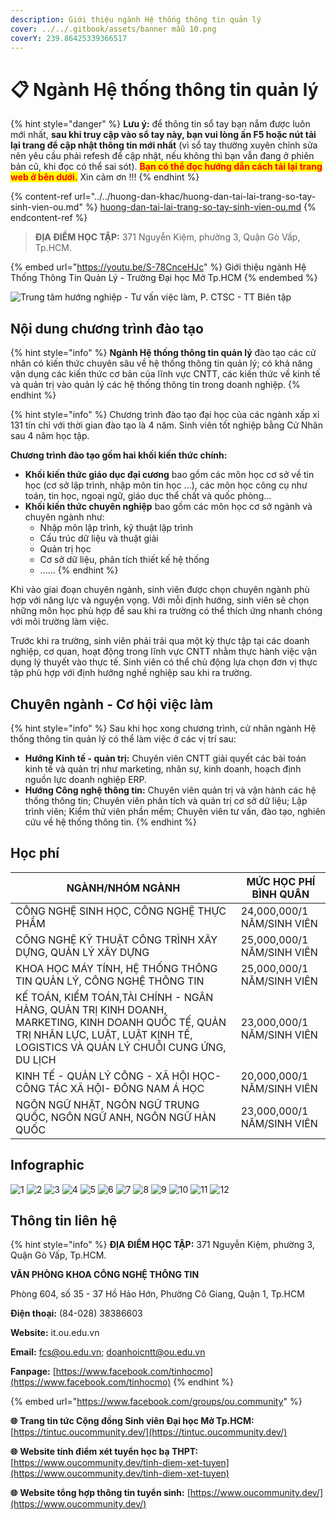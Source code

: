```yaml
---
description: Giới thiệu ngành Hệ thống thông tin quản lý
cover: ../../.gitbook/assets/banner mẫu 10.png
coverY: 239.86425339366517
---
```


# 📋 Ngành Hệ thống thông tin quản lý

{% hint style="danger" %}
**Lưu ý:** để thông tin sổ tay bạn nắm được luôn mới nhất, **sau khi truy cập vào sổ tay này, bạn vui lòng ấn F5 hoặc nút tải lại trang để cập nhật thông tin mới nhất** (vì sổ tay thường xuyên chỉnh sửa nên yêu cầu phải refesh để cập nhật, nếu không thì bạn vẫn đang ở phiên bản cũ, khi đọc có thể sai sót). <mark style="color:red;">**Bạn có thể đọc hướng dẫn cách tải lại trang web ở bên dưới.**</mark> Xin cảm ơn !!!
{% endhint %}

{% content-ref url="../../huong-dan-khac/huong-dan-tai-lai-trang-so-tay-sinh-vien-ou.md" %}
[huong-dan-tai-lai-trang-so-tay-sinh-vien-ou.md](../../huong-dan-khac/huong-dan-tai-lai-trang-so-tay-sinh-vien-ou.md)
{% endcontent-ref %}

> **ĐỊA ĐIỂM HỌC TẬP:** 371 Nguyễn Kiệm, phường 3, Quận Gò Vấp, Tp.HCM.

{% embed url="https://youtu.be/S-78CnceHJc" %}
Giới thiệu ngành Hệ Thống Thông Tin Quản Lý - Trường Đại học Mở Tp.HCM
{% endembed %}

![Trung tâm hướng nghiệp - Tư vấn việc làm, P. CTSC - TT Biên tập](<../../.gitbook/assets/Sß+ò tay h¦¦ß+¢ng nghiß+çp - bß¦ún ch+¡nh - size nhß+Å1024\_12.jpg>)

## Nội dung chương trình đào tạo

{% hint style="info" %}
**Ngành Hệ thống thông tin quản lý** đào tạo các cử nhân có kiến thức chuyên sâu về hệ thống thông tin quản lý; có khả năng vận dụng các kiến thức cơ bản của lĩnh vực CNTT, các kiến thức về kinh tế và quản trị vào quản lý các hệ thống thông tin trong doanh nghiệp.
{% endhint %}

{% hint style="info" %}
Chương trình đào tạo đại học của các ngành xấp xỉ 131 tín chỉ với thời gian đào tạo là 4 năm. Sinh viên tốt nghiệp bằng Cử Nhân sau 4 năm học tập.

**Chương trình đào tạo gồm hai khối kiến thức chính:**

* **Khối kiến thức giáo dục đại cương** bao gồm các môn học cơ sở về tin học (cơ sở lập trình, nhập môn tin học …), các môn học công cụ như toán, tin học, ngoại ngữ, giáo dục thể chất và quốc phòng…
* **Khối kiến thức chuyên nghiệp** bao gồm các môn học cơ sở ngành và chuyên ngành như:
  * Nhập môn lập trình, kỹ thuật lập trình
  * Cấu trúc dữ liệu và thuật giải
  * Quản trị học
  * Cơ sở dữ liệu, phân tích thiết kế hệ thống
  * ......
{% endhint %}

Khi vào giai đoạn chuyên ngành, sinh viên được chọn chuyên ngành phù hợp với năng lực và nguyện vọng. Với mỗi định hướng, sinh viên sẽ chọn những môn học phù hợp để sau khi ra trường có thể thích ứng nhanh chóng với môi trường làm việc.

Trước khi ra trường, sinh viên phải trải qua một kỳ thực tập tại các doanh nghiệp, cơ quan, hoạt động trong lĩnh vực CNTT nhằm thực hành việc vận dụng lý thuyết vào thực tế. Sinh viên có thể chủ động lựa chọn đơn vị thực tập phù hợp với định hướng nghề nghiệp sau khi ra trường.

## Chuyên ngành - Cơ hội việc làm

{% hint style="info" %}
Sau khi học xong chương trình, cử nhân ngành Hệ thống thông tin quản lý có thể làm việc ở các vị trí sau:

* **Hướng Kinh tế - quản trị:** Chuyên viên CNTT giải quyết các bài toán kinh tế và quản trị như marketing, nhân sự, kinh doanh, hoạch định nguồn lực doanh nghiệp ERP.
* **Hướng Công nghệ thông tin:** Chuyên viên quản trị và vận hành các hệ thống thông tin; Chuyên viên phân tích và quản trị cơ sở dữ liệu; Lập trình viên; Kiểm thử viên phần mềm; Chuyên viên tư vấn, đào tạo, nghiên cứu về hệ thống thông tin.
{% endhint %}

## Học phí

| NGÀNH/NHÓM NGÀNH                                                                                                                                                                  | MỨC HỌC PHÍ BÌNH QUÂN      |
| --------------------------------------------------------------------------------------------------------------------------------------------------------------------------------- | -------------------------- |
| CÔNG NGHỆ SINH HỌC, CÔNG NGHỆ THỰC PHẨM                                                                                                                                           | 24,000,000/1 NĂM/SINH VIÊN |
| CÔNG NGHỆ KỸ THUẬT CÔNG TRÌNH XÂY DỰNG, QUẢN LÝ XÂY DỰNG                                                                                                                          | 25,000,000/1 NĂM/SINH VIÊN |
| KHOA HỌC MÁY TÍNH, HỆ THỐNG THÔNG TIN QUẢN LÝ, CÔNG NGHỆ THÔNG TIN                                                                                                                | 25,000,000/1 NĂM/SINH VIÊN |
| KẾ TOÁN, KIỂM TOÁN,TÀI CHÍNH - NGÂN HÀNG, QUẢN TRỊ KINH DOANH, MARKETING, KINH DOANH QUỐC TẾ, QUẢN TRỊ NHÂN LỰC, LUẬT, LUẬT KINH TẾ, LOGISTICS VÀ QUẢN LÝ CHUỖI CUNG ỨNG, DU LỊCH | 23,000,000/1 NĂM/SINH VIÊN |
| KINH TẾ - QUẢN LÝ CÔNG - XÃ HỘI HỌC- CÔNG TÁC XÃ HỘI- ĐÔNG NAM Á HỌC                                                                                                              | 20,000,000/1 NĂM/SINH VIÊN |
| NGÔN NGỮ NHẬT, NGÔN NGỮ TRUNG QUỐC, NGÔN NGỮ ANH, NGÔN NGỮ HÀN QUỐC                                                                                                               | 23,000,000/1 NĂM/SINH VIÊN |

## Infographic

![1](<../../.gitbook/assets/1 - tiêu đề (2).png>) ![2](<../../.gitbook/assets/2 - giới thiệu chung (19).png>) ![3](<../../.gitbook/assets/3 - ngành - chuyên ngành (1).png>) ![4](<../../.gitbook/assets/4 - việc làm.png>) ![5](<../../.gitbook/assets/5 - chuyên ngành - việc làm.png>) ![6](<../../.gitbook/assets/6 - chuyên ngành - việc làm.png>) ![7](<../../.gitbook/assets/7 - tỷ lệ việc làm.png>) ![8](<../../.gitbook/assets/8 - nd ctdt.png>) ![9](<../../.gitbook/assets/9 - nd ctdt (3).png>) ![10](<../../.gitbook/assets/10 - nd ctdt (1).png>) ![11](<../../.gitbook/assets/12 - HỌC PHÍ.png>) ![12](<../../.gitbook/assets/13 - HỌC PHÍ.png>)

## Thông tin liên hệ

{% hint style="info" %}
**ĐỊA ĐIỂM HỌC TẬP:** 371 Nguyễn Kiệm, phường 3, Quận Gò Vấp, Tp.HCM.

**VĂN PHÒNG KHOA CÔNG NGHỆ THÔNG TIN**

Phòng 604, số 35 - 37 Hồ Hảo Hớn, Phường Cô Giang, Quận 1, Tp.HCM

**Điện thoại:** (84-028) 38386603

**Website:** it.ou.edu.vn

**Email:** fcs@ou.edu.vn; doanhoicntt@ou.edu.vn

**Fanpage:** [https://www.facebook.com/tinhocmo](https://www.facebook.com/tinhocmo)
{% endhint %}

{% embed url="https://www.facebook.com/groups/ou.community" %}

**🌐** **Trang tin tức Cộng đồng Sinh viên Đại học Mở Tp.HCM:** [https://tintuc.oucommunity.dev/](https://tintuc.oucommunity.dev/)

**🌐** **Website tính điểm xét tuyển học bạ THPT:** [https://www.oucommunity.dev/tinh-diem-xet-tuyen](https://www.oucommunity.dev/tinh-diem-xet-tuyen)

**🌐** **Website tổng hợp thông tin tuyển sinh:** [https://www.oucommunity.dev/](https://www.oucommunity.dev/)
